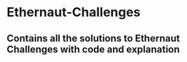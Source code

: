 # Ethernaut-Challenges
## Contains all the solutions to Ethernaut Challenges with code and explanation
